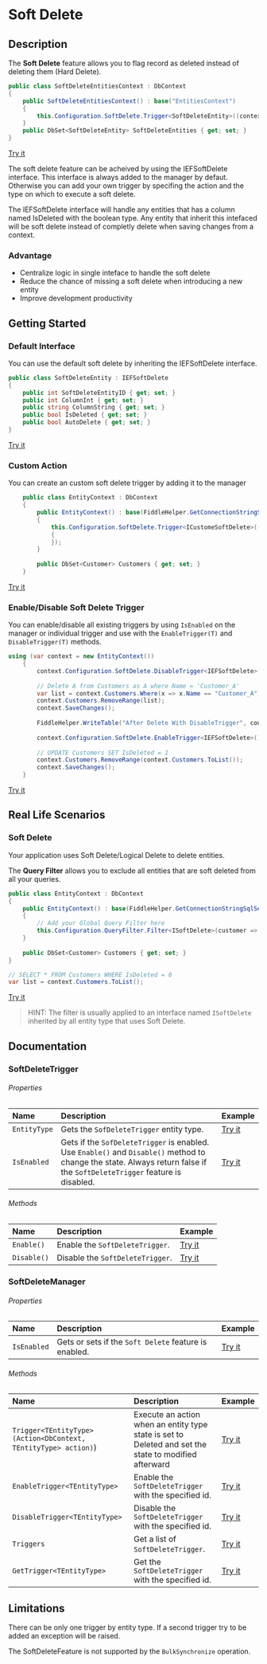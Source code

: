 # Soft Delete

## Description
The **Soft Delete** feature allows you to flag record as deleted instead of deleting them (Hard Delete).

```csharp
public class SoftDeleteEntitiesContext : DbContext
{
	public SoftDeleteEntitiesContext() : base("EntitiesContext")
	{
		this.Configuration.SoftDelete.Trigger<SoftDeleteEntity>((context, delete) =>{delete.IsDeleted = false;});
	}
	public DbSet<SoftDeleteEntity> SoftDeleteEntities { get; set; }
}
```
[Try it](https://dotnetfiddle.net/pkMR5w)

The soft delete feature can be acheived by using the IEFSoftDelete interface. This interface is always added to the manager by defaut. Otherwise you can add your own trigger by specifing the action and the type on which to execute a soft delete.

The IEFSoftDelete interface will handle any entities that has a column named IsDeleted with the boolean type.
Any entity that inherit this intefaced will be soft delete instead of completly delete when saving changes from a context.

### Advantage

- Centralize logic in single inteface to handle the soft delete
- Reduce the chance of missing a soft delete when introducing a new entity
- Improve development productivity

## Getting Started

### Default Interface
You can use the default soft delete by inheriting the IEFSoftDelete interface.

```csharp
public class SoftDeleteEntity : IEFSoftDelete
{
	public int SoftDeleteEntityID { get; set; }
	public int ColumnInt { get; set; }
	public string ColumnString { get; set; }
	public bool IsDeleted { get; set; }
	public bool AutoDelete { get; set; }
}
```
[Try it](https://dotnetfiddle.net/m6lnqs)

### Custom Action
You can create an custom soft delete trigger by adding it to the manager

```csharp
	public class EntityContext : DbContext
	{
		public EntityContext() : base(FiddleHelper.GetConnectionStringSqlServer())
		{
			this.Configuration.SoftDelete.Trigger<ICustomeSoftDelete>((context, customer) =>			
			{															  			customer.isActive = false;														customer.DeletionDate = DateTime.UtcNow;							
			});
		}
		
		public DbSet<Customer> Customers { get; set; }
	}
```
[Try it](https://dotnetfiddle.net/8yyF40)

### Enable/Disable Soft Delete Trigger
You can enable/disable all existing triggers by using `IsEnabled` on the manager or individual trigger and use with the `EnableTrigger(T)` and `DisableTrigger(T)` methods.

```csharp
using (var context = new EntityContext())
	{
		context.Configuration.SoftDelete.DisableTrigger<IEFSoftDelete>();  
		
		// Delete A from Customers as A where Name = 'Customer_A'
		var list = context.Customers.Where(x => x.Name == "Customer_A").ToList();
		context.Customers.RemoveRange(list);
		context.SaveChanges();	
			
		FiddleHelper.WriteTable("After Delete With DisableTrigger", context.Customers.ToList());		
			
		context.Configuration.SoftDelete.EnableTrigger<IEFSoftDelete>();  
			
		// UPDATE Customers SET IsDeleted = 1
		context.Customers.RemoveRange(context.Customers.ToList());
		context.SaveChanges();	
	}
```
[Try it](https://dotnetfiddle.net/7GZbyO)

## Real Life Scenarios

### Soft Delete
Your application uses Soft Delete/Logical Delete to delete entities.

The **Query Filter** allows you to exclude all entities that are soft deleted from all your queries.

```csharp
public class EntityContext : DbContext
{
	public EntityContext() : base(FiddleHelper.GetConnectionStringSqlServer())
	{
		// Add your Global Query Filter here
		this.Configuration.QueryFilter.Filter<ISoftDelete>(customer => !customer.IsDeleted);
	}
	
	public DbSet<Customer> Customers { get; set; }
}

// SELECT * FROM Customers WHERE IsDeleted = 0
var list = context.Customers.ToList();
```
[Try it](https://dotnetfiddle.net/b1kwHs)

> HINT: The filter is usually applied to an interface named `ISoftDelete` inherited by all entity type that uses Soft Delete. 

## Documentation

### SoftDeleteTrigger

###### Properties

| Name | Description | Example |
| :--- | :---------- | :------ |
| `EntityType` | Gets the `SofDeleteTrigger` entity type. | [Try it](https://dotnetfiddle.net/OtNX16) |
| `IsEnabled` | Gets if the `SofDeleteTrigger` is enabled. Use `Enable()` and `Disable()` method to change the state. Always return false if the `SoftDeleteTrigger` feature is disabled. | [Try it](https://dotnetfiddle.net/OtNX16) |

###### Methods

| Name | Description | Example |
| :--- | :---------- | :------ |
| `Enable()` | Enable the `SoftDeleteTrigger`. | [Try it](https://dotnetfiddle.net/00reiu) |
| `Disable()` | Disable the `SoftDeleteTrigger`. | [Try it](https://dotnetfiddle.net/00reiu) |

### SoftDeleteManager

###### Properties

| Name | Description | Example |
| :--- | :---------- | :------ |
| `IsEnabled` | Gets or sets if the `Soft Delete` feature is enabled. | [Try it](https://dotnetfiddle.net/xchNsI) |

###### Methods

| Name | Description | Example |
| :--- | :---------- | :------ |
| `Trigger<TEntityType>(Action<DbContext, TEntityType> action)`) | Execute an action when an entity type state is set to Deleted and set the state to modified afterward | [Try it](https://dotnetfiddle.net/pkMR5w) |
| `EnableTrigger<TEntityType>` | Enable the `SoftDeleteTrigger` with the specified id.  | [Try it](https://dotnetfiddle.net/7GZbyO)  |
| `DisableTrigger<TEntityType>` | Disable the `SoftDeleteTrigger` with the specified id. | [Try it](https://dotnetfiddle.net/7GZbyO)  |
| `Triggers` | Get a list of `SoftDeleteTrigger`. | [Try it](https://dotnetfiddle.net/OtNX16) |
| `GetTrigger<TEntityType>` | Get the `SoftDeleteTrigger` with the specified id. | [Try it](https://dotnetfiddle.net/OtNX16) |

## Limitations

There can be only one trigger by entity type. If a second trigger try to be added an exception will be raised.

The SoftDeleteFeature is not supported by the `BulkSynchronize` operation.
